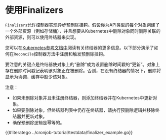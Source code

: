 # 使用Finalizers

`Finalizers`允许控制器实现异步预删除挂钩。假设你为API类型的每个对象创建了一个外部资源（例如存储桶），并且想要从Kubernetes中删除对象同时删除关联的外部资源，则可以使用终结器来实现。

您可以在[Kubernetes参考文档中](https://kubernetes.io/docs/tasks/extend-kubernetes/custom-resources/custom-resource-definitions/#finalizers)阅读有关终结器的更多信息。以下部分演示了如何在`Reconcile`控制器方法中注册和触发预删除挂钩。

要注意的关键点是终结器使对象上的“删除”成为设置删除时间戳的“更新”。对象上存在删除时间戳记表明该对象正在被删除。否则，在没有终结器的情况下，删除将显示为协调，缓存中缺少该对象。

注意：

- 如果未删除对象并且未注册终结器，则添加终结器并在Kubernetes中更新对象。
- 如果要删除对象，但终结器列表中仍存在终结器，请执行预删除逻辑并移除终结器并更新对象。
- 确保预删除逻辑是幂等的。

{{#literatego ../cronjob-tutorial/testdata/finalizer_example.go}}


